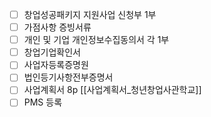 - [ ] 창업성공패키지 지원사업 신청부 1부
- [ ] 가점사항 증빙서류
- [ ] 개인 및 기업 개인정보수집동의서 각 1부
- [ ] 창업기업확인서
- [ ] 사업자등록증명원
- [ ] 법인등기사항전부증명서
- [ ] 사업계획서 8p [[사업계획서_청년창업사관학교]]
- [ ] PMS 등록